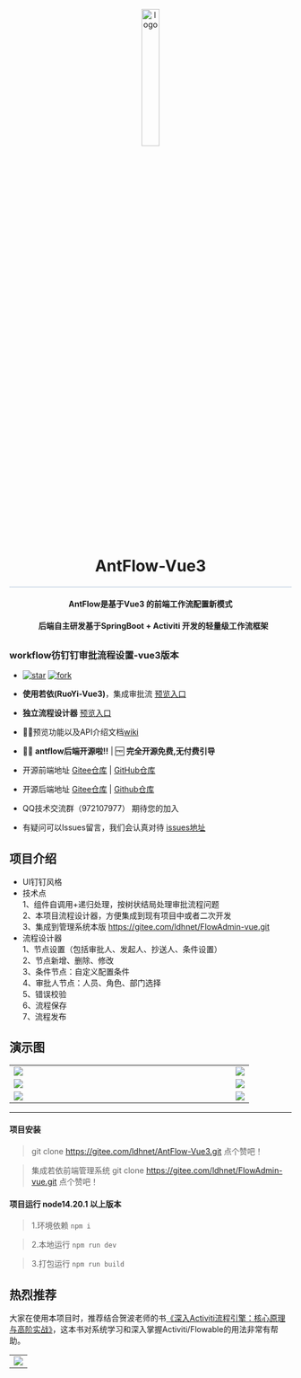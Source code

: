 <p align="center" style="margin-bottom: 0 !important">
	<img alt="logo" src="https://gitee.com/ldhnet/ant-flow/raw/master/public/images/logo.png"   width = 25%; height=25%;>
</p>
<h1 align="center" style="margin: 10px 10px; font-weight: bold;margin-top: 0 !important">AntFlow-Vue3</h1>
<h4 style="border-top: solid #ACC0D8 1px;"></h4>
<h4 align="center">AntFlow是基于Vue3 的前端工作流配置新模式 </h4>
<h4 align="center" style="margin: 0px 0px 30px 10px; ">后端自主研发基于SpringBoot + Activiti 开发的轻量级工作流框架</h4>


### workflow彷钉钉审批流程设置-vue3版本

- [![star](https://gitee.com/ldhnet/AntFlow-Vue3/badge/star.svg?theme=dark)](https://gitee.com/ldhnet/AntFlow-Vue3/stargazers)  [![fork](https://gitee.com/ldhnet/AntFlow-Vue3/badge/fork.svg?theme=dark)](https://gitee.com/ldhnet/AntFlow-Vue3/members)

-  **使用若依(RuoYi-Vue3)**，集成审批流  [预览入口](http://117.72.70.166/admin/)
-  **独立流程设计器** [预览入口](http://117.72.70.166/ant-flow/dist/) 
-  📢📢预览功能以及API介绍文档[wiki](https://gitee.com/ldhnet/AntFlow-Vue3/wikis)
-  📢📢 **antflow后端开源啦!!** | 🆓 **完全开源免费,无付费引导** 
-  开源前端地址 [Gitee仓库](https://gitee.com/ldhnet/AntFlow-Vue3) |    [GitHub仓库](https://github.com/ldhnet/AntFlow-Vue3) 
-  开源后端地址 [Gitee仓库](https://gitee.com/tylerzhou/Antflow) | [Github仓库](https://github.com/mrtylerzhou/AntFlow)
 
- QQ技术交流群（972107977） 期待您的加入
- 有疑问可以Issues留言，我们会认真对待  [issues地址](https://gitee.com/ldhnet/AntFlow-Vue3/issues)


## 项目介绍
- UI钉钉风格
- 技术点<br />
 1、组件自调用+递归处理，按树状结局处理审批流程问题<br />
 2、本项目流程设计器，方便集成到现有项目中或者二次开发<br />
 3、集成到管理系统本版 https://gitee.com/ldhnet/FlowAdmin-vue.git
- 流程设计器<br />
  1、节点设置（包括审批人、发起人、抄送人、条件设置）<br />
  2、节点新增、删除、修改<br />
  3、条件节点：自定义配置条件<br />
  4、审批人节点：人员、角色、部门选择<br />
  5、错误校验<br />
  6、流程保存<br />
  7、流程发布 

## 演示图 
<table>
    <tr>
        <td style="width:380px"><img src="https://gitee.com/ldhnet/AntFlow-Vue3/raw/master/public/images/1-1.png"/></td>
        <td><img src="https://gitee.com/ldhnet/AntFlow-Vue3/raw/master/public/images/1-2.png"/></td>
    </tr> 
    <tr>
        <td><img src="https://gitee.com/ldhnet/AntFlow-Vue3/raw/master/public/images/4.png"/></td>
        <td><img src="https://gitee.com/ldhnet/AntFlow-Vue3/raw/master/public/images/2.png"/></td>
    </tr> 
    <tr>
        <td><img src="https://gitee.com/ldhnet/AntFlow-Vue3/raw/master/public/images/1-4.png"/></td>
        <td><img src="https://gitee.com/ldhnet/AntFlow-Vue3/raw/master/public/images/3.png"/></td>
    </tr> 
</table>
  
-------------------
  
#### 项目安装

> git clone https://gitee.com/ldhnet/AntFlow-Vue3.git 点个赞吧！

> 集成若依前端管理系统 git clone https://gitee.com/ldhnet/FlowAdmin-vue.git 点个赞吧！

#### 项目运行 node14.20.1 以上版本
> 1.环境依赖  `npm i`

> 2.本地运行 `npm run dev` 

> 3.打包运行 `npm run build` 

## 热烈推荐
大家在使用本项目时，推荐结合贺波老师的书[《深入Activiti流程引擎：核心原理与高阶实战》](https://item.jd.com/13928958.html)，这本书对系统学习和深入掌握Activiti/Flowable的用法非常有帮助。

<table>
    <tr>
        <td style="max-width:200px;"><img src="https://foruda.gitee.com/images/1699658576150803044/9bdfb7f1_2042292.png"/></td>  
    </tr>  
</table>
   

